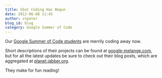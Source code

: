 ```yaml
---
title: GSoC Coding Has Begun
date: 2012-06-08 11:45
author: stpeter
blog_id: blog
category: Google Summer of Code
---
```


Our [Google Summer of Code students](/2012/04/and-our-gsoc-students-are/) are merrily coding away now.

Short descriptions of their projects can be found at [google-melange.com](http://www.google-melange.com/gsoc/org/google/gsoc2012/xsf), but for all the latest updates be sure to check out their blog posts, which are aggregated at [planet.jabber.org](http://planet.jabber.org/).

They make for fun reading!
